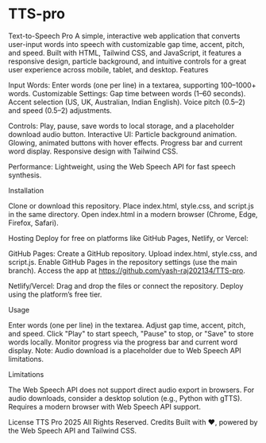 # TTS-pro

Text-to-Speech Pro
A simple, interactive web application that converts user-input words into speech with customizable gap time, accent, pitch, and speed. Built with HTML, Tailwind CSS, and JavaScript, it features a responsive design, particle background, and intuitive controls for a great user experience across mobile, tablet, and desktop.
Features

Input Words: Enter words (one per line) in a textarea, supporting 100–1000+ words.
Customizable Settings:
Gap time between words (1–60 seconds).
Accent selection (US, UK, Australian, Indian English).
Voice pitch (0.5–2) and speed (0.5–2) adjustments.


Controls: Play, pause, save words to local storage, and a placeholder download audio button.
Interactive UI:
Particle background animation.
Glowing, animated buttons with hover effects.
Progress bar and current word display.
Responsive design with Tailwind CSS.


Performance: Lightweight, using the Web Speech API for fast speech synthesis.

Installation

Clone or download this repository.
Place index.html, style.css, and script.js in the same directory.
Open index.html in a modern browser (Chrome, Edge, Firefox, Safari).

Hosting
Deploy for free on platforms like GitHub Pages, Netlify, or Vercel:

GitHub Pages:
Create a GitHub repository.
Upload index.html, style.css, and script.js.
Enable GitHub Pages in the repository settings (use the main branch).
Access the app at https://github.com/yash-raj202134/TTS-pro.


Netlify/Vercel:
Drag and drop the files or connect the repository.
Deploy using the platform’s free tier.



Usage

Enter words (one per line) in the textarea.
Adjust gap time, accent, pitch, and speed.
Click "Play" to start speech, "Pause" to stop, or "Save" to store words locally.
Monitor progress via the progress bar and current word display.
Note: Audio download is a placeholder due to Web Speech API limitations.

Limitations

The Web Speech API does not support direct audio export in browsers. For audio downloads, consider a desktop solution (e.g., Python with gTTS).
Requires a modern browser with Web Speech API support.

License
TTS Pro 2025 All Rights Reserved.
Credits
Built with ❤️, powered by the Web Speech API and Tailwind CSS.
